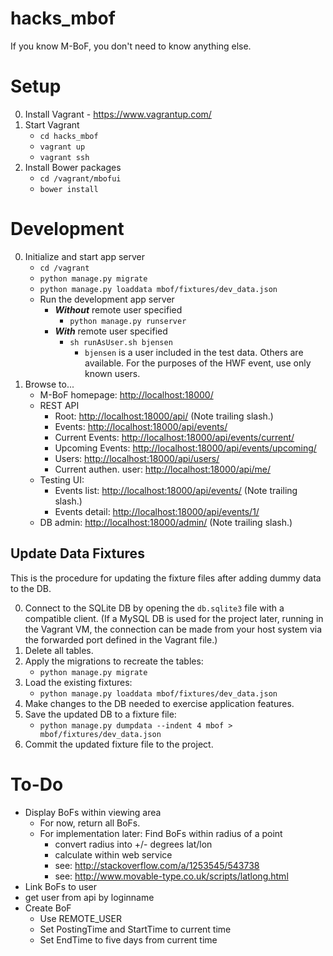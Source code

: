 # hacks_mbof
If you know M-BoF, you don't need to know anything else.

# Setup

0. Install Vagrant - https://www.vagrantup.com/
0. Start Vagrant
   - `cd hacks_mbof`
   - `vagrant up`
   - `vagrant ssh`
0. Install Bower packages
   - `cd /vagrant/mbofui`
   - `bower install`

# Development
0. Initialize and start app server
    - `cd /vagrant`
    - `python manage.py migrate`
    - `python manage.py loaddata mbof/fixtures/dev_data.json`
    - Run the development app server
        - _**Without**_ remote user specified
            - `python manage.py runserver`
        - _**With**_ remote user specified
            - `sh runAsUser.sh bjensen`
                - `bjensen` is a user included in the test data.  Others are available.  For the purposes of the HWF event, use only known users.
0. Browse to...
    - M-BoF homepage: [http://localhost:18000/](http://localhost:18000/)
    - REST API
        - Root: [http://localhost:18000/api/](http://localhost:18000/api/) (Note trailing slash.)
        - Events: [http://localhost:18000/api/events/](http://localhost:18000/api/events/)
        - Current Events: [http://localhost:18000/api/events/current/](http://localhost:18000/api/events/current/)
        - Upcoming Events: [http://localhost:18000/api/events/upcoming/](http://localhost:18000/api/events/upcoming/)
        - Users: [http://localhost:18000/api/users/](http://localhost:18000/api/users/)
        - Current authen. user: [http://localhost:18000/api/me/](http://localhost:18000/api/me/)
    - Testing UI:
        - Events list: [http://localhost:18000/api/events/](http://localhost:18000/api/events/) (Note trailing slash.)
        - Events detail: [http://localhost:18000/api/events/1/](http://localhost:18000/api/events/1/)
    - DB admin: [http://localhost:18000/admin/](http://localhost:18000/admin/) (Note trailing slash.)

## Update Data Fixtures ##

This is the procedure for updating the fixture files after adding dummy data to the DB.

0. Connect to the SQLite DB by opening the `db.sqlite3` file with a compatible client.  (If a MySQL DB is used for the project later, running in the Vagrant VM, the connection can be made from your host system via the forwarded port defined in the Vagrant file.)
0. Delete all tables.
0. Apply the migrations to recreate the tables:
    - `python manage.py migrate`
0. Load the existing fixtures:
    - `python manage.py loaddata mbof/fixtures/dev_data.json`
0. Make changes to the DB needed to exercise application features.
0. Save the updated DB to a fixture file:
    - `python manage.py dumpdata --indent 4 mbof > mbof/fixtures/dev_data.json`
0. Commit the updated fixture file to the project.



# To-Do
- Display BoFs within viewing area
    - For now, return all BoFs.
    - For implementation later:  Find BoFs within radius of a point
        - convert radius into +/- degrees lat/lon
        - calculate within web service
        - see: http://stackoverflow.com/a/1253545/543738
        - see: http://www.movable-type.co.uk/scripts/latlong.html
- Link BoFs to user
- get user from api by loginname
- Create BoF
    - Use REMOTE_USER
    - Set PostingTime and StartTime to current time
    - Set EndTime to five days from current time



